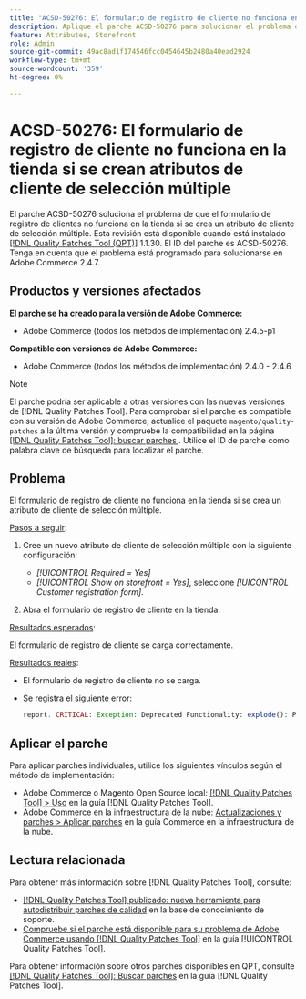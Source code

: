 ```yaml
---
title: "ACSD-50276: El formulario de registro de cliente no funciona en la tienda si se crea un atributo de cliente de selección múltiple"
description: Aplique el parche ACSD-50276 para solucionar el problema de Adobe Commerce en el que el formulario de registro de clientes no funciona en la tienda si se crea un atributo de cliente de selección múltiple.
feature: Attributes, Storefront
role: Admin
source-git-commit: 49ac8ad1f174546fcc0454645b2480a40ead2924
workflow-type: tm+mt
source-wordcount: '359'
ht-degree: 0%

---
```


# ACSD-50276: El formulario de registro de cliente no funciona en la tienda si se crean atributos de cliente de selección múltiple

El parche ACSD-50276 soluciona el problema de que el formulario de registro de clientes no funciona en la tienda si se crea un atributo de cliente de selección múltiple. Esta revisión está disponible cuando está instalado [[!DNL Quality Patches Tool (QPT)]](https://experienceleague.adobe.com/en/docs/commerce-knowledge-base/kb/announcements/commerce-announcements/magento-quality-patches-released-new-tool-to-self-serve-quality-patches) 1.1.30. El ID del parche es ACSD-50276. Tenga en cuenta que el problema está programado para solucionarse en Adobe Commerce 2.4.7.

## Productos y versiones afectados

**El parche se ha creado para la versión de Adobe Commerce:**

* Adobe Commerce (todos los métodos de implementación) 2.4.5-p1

**Compatible con versiones de Adobe Commerce:**

* Adobe Commerce (todos los métodos de implementación) 2.4.0 - 2.4.6

>[!NOTE]
>
>El parche podría ser aplicable a otras versiones con las nuevas versiones de [!DNL Quality Patches Tool]. Para comprobar si el parche es compatible con su versión de Adobe Commerce, actualice el paquete `magento/quality-patches` a la última versión y compruebe la compatibilidad en la página [[!DNL Quality Patches Tool]: buscar parches ](https://experienceleague.adobe.com/tools/commerce-quality-patches/index.html). Utilice el ID de parche como palabra clave de búsqueda para localizar el parche.

## Problema

El formulario de registro de cliente no funciona en la tienda si se crea un atributo de cliente de selección múltiple.

<u>Pasos a seguir</u>:

1. Cree un nuevo atributo de cliente de selección múltiple con la siguiente configuración:

   * *[!UICONTROL Required = Yes]*
   * *[!UICONTROL Show on storefront = Yes]*, seleccione *[!UICONTROL Customer registration form]*.

1. Abra el formulario de registro de cliente en la tienda.

<u>Resultados esperados</u>:

El formulario de registro de cliente se carga correctamente.

<u>Resultados reales</u>:

* El formulario de registro de cliente no se carga.
* Se registra el siguiente error:

  ```PHP
  report. CRITICAL: Exception: Deprecated Functionality: explode(): Passing null to parameter #2 ($string) of type string is deprecated in vendor/magento/module-custom-attribute-management/Block/Form/Renderer/Multiselect.php
  ```

## Aplicar el parche

Para aplicar parches individuales, utilice los siguientes vínculos según el método de implementación:

* Adobe Commerce o Magento Open Source local: [[!DNL Quality Patches Tool] > Uso](https://experienceleague.adobe.com/docs/commerce-operations/tools/quality-patches-tool/usage.html) en la guía [!DNL Quality Patches Tool].
* Adobe Commerce en la infraestructura de la nube: [Actualizaciones y parches > Aplicar parches](https://experienceleague.adobe.com/docs/commerce-cloud-service/user-guide/develop/upgrade/apply-patches.html) en la guía Commerce en la infraestructura de la nube.

## Lectura relacionada

Para obtener más información sobre [!DNL Quality Patches Tool], consulte:

* [[!DNL Quality Patches Tool] publicado: nueva herramienta para autodistribuir parches de calidad](https://experienceleague.adobe.com/en/docs/commerce-knowledge-base/kb/announcements/commerce-announcements/magento-quality-patches-released-new-tool-to-self-serve-quality-patches) en la base de conocimiento de soporte.
* [Compruebe si el parche está disponible para su problema de Adobe Commerce usando [!DNL Quality Patches Tool]](/help/tools/quality-patches-tool/patches-available-in-qpt/check-patch-for-magento-issue-with-magento-quality-patches.md) en la guía [!UICONTROL Quality Patches Tool].


Para obtener información sobre otros parches disponibles en QPT, consulte [[!DNL Quality Patches Tool]: Buscar parches](https://experienceleague.adobe.com/tools/commerce-quality-patches/index.html) en la guía [!DNL Quality Patches Tool].
